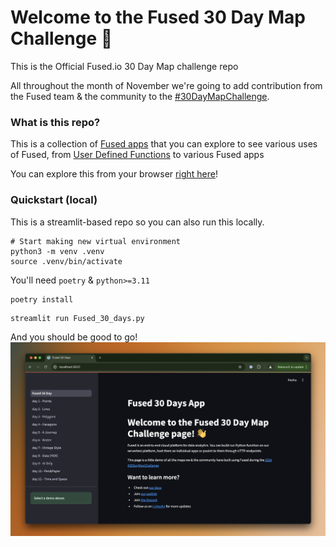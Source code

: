 # Welcome to the Fused 30 Day Map Challenge 👋

This is the Official Fused.io 30 Day Map challenge repo

All throughout the month of November we're going to add contribution from the Fused team & the community to the [#30DayMapChallenge](https://30daymapchallenge.com/). 

### What is this repo?

This is a collection of [Fused apps](https://docs.fused.io/workbench/app-builder/) that you can explore to see various uses of Fused, from [User Defined Functions](https://docs.fused.io/core-concepts/why/) to various Fused apps

<!-- https://www.fused.io/workbench/apps#app/s/i/fa_5HnNUZU1V8lNWmB7U7jw6R -->
<!-- https://www.fused.io/workbench/apps#app/s/i/fa_5TmHebwz0QwH7z1L1iiaYz -->
You can explore this from your browser [right here](https://www.fused.io/workbench/apps#app/s/i/fa_2bv4fVJBhl34Zy0qcCE3X6)!

<!-- Would be nice to add a video once the Fused app is live? -->

### Quickstart (local)

This is a streamlit-based repo so you can also run this locally.

```
# Start making new virtual environment
python3 -m venv .venv
source .venv/bin/activate
```

You'll need `poetry` & `python>=3.11`
```
poetry install
```

```
streamlit run Fused_30_days.py
```

And you should be good to go!
![Fused 30 Day App preview of local deployment](<imgs/Local_fused_app_day_11.png>)